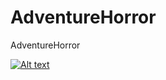 # AdventureHorror
AdventureHorror

[![Alt text](https://img.youtube.com/vi/MOs3bBN4hl8/0.jpg)](https://https://youtu.be/MOs3bBN4hl8)

